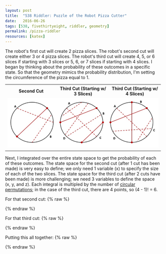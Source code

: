 ```yaml
---
layout: post
title:  "538 Riddler: Puzzle of the Robot Pizza Cutter"
date:   2016-06-26
tags: [538, fivethirtyeight, riddler, geometry]
permalink: /pizza-riddler
resources: [katex]
---
```


The robot's first cut will create 2 pizza slices.  The robot's second cut will create either 3 or 4 pizza slices.  The robot's third cut will create 4, 5, or 6 slices if starting with 3 slices or 5, 6, or 7 slices if starting with 4 slices.  I began by thinking about the probability of these outcomes in a specific state.  So that the geometry mimics the probability distribution, I'm setting the circumference of the pizza equal to 1.

<table>
<tr><th style = 'width:33%;'>Second Cut</th><th style = 'width:33%;'>Third Cut (Starting w/ 3 Slices)</th><th style = 'width:33%;'>Third Cut (Starting w/ 4 Slices)</th></tr>
<tr><td colspan = '3'><img src = '/assets/img/pizza-riddler.jpg' width='100%'></td></tr>
<tr>
	<td style = "vertical-align: top;">
		<div class="inline-equation" data-expr="\scriptsize{  P(S_{2} = 3) = A^2 + B^2 }"></div>
		<div class="inline-equation" data-expr="\scriptsize{ P(S_{2} = 4) = 2AB }"></div>
	</td>
	<td>
		<div class="inline-equation" data-expr="\scriptsize{ P(S_{3} = 4 | S_{2} = 3) = A^2 + B^2 + C^2 + D^2 + 2BD }"></div>
		<div class="inline-equation" data-expr="\scriptsize{ P(S_{3} = 5 | S_{2} = 3) = 2 \left( AB + BC + CD + DA \right) }"></div>
		<div class="inline-equation" data-expr="\scriptsize{ P(S_{3} = 6 | S_{2} = 3) = 2AC }"></div>
	</td>
	<td>
		<div class="inline-equation" data-expr="\scriptsize{ P(S_{3} = 5 | S_{2} = 4) = A^2 + B^2 + C^2 + D^2 }"></div>
		<div class="inline-equation" data-expr="\scriptsize{ P(S_{3} = 6 | S_{2} = 4) = 2 \left( AB + BC + CD + DA \right) }"></div>
		<div class="inline-equation" data-expr="\scriptsize{ P(S_{3} = 7 | S_{2} = 4) = 2 \left( AC + BD \right) }"></div>
	</td>
</tr>
</table>

Next, I integrated over the entire state space to get the probability of each of these outcomes.  The state space for the second cut (after 1 cut has been made) is very easy to define; we only need 1 variable (x) to specify the size of each of the two slices.  The state space for the third cut (after 2 cuts have been made) is more challenging; we need 3 variables to define the space (x, y, and z). Each integral is multipled by the number of [circular permutations](http://mathworld.wolfram.com/CircularPermutation.html); in the case of the third cut, there are 4 points, so (4 - 1)! = 6.

For that second cut:
{% raw %}
<div class="inline-equation" data-expr="(A, B) = \left\{ \left( x, 1 - x \right) : 0 \leq x \leq 1 \right\}"></div>
<div class="inline-equation" data-expr="P(S_{2} = 3) = \int_{0}^{1} x^2 + \left( 1 - x \right) ^2 dx = \frac{2}{3}"></div>
<div class="inline-equation" data-expr="P(S_{2} = 4) = \int_{0}^{1} 2x \left( 1 - x \right) dx = \frac{1}{3}"></div>
{% endraw %}

For that third cut:
{% raw %}
<div class="inline-equation" data-expr="(A, B, C, D) = \left\{ \left( z, y - z, x - y, 1 - x \right) : 0 \leq z \leq y \leq x \leq 1 \right\}"></div>
<div class="inline-equation" data-expr="P(S_{3} = 4 | S_{2} = 3) = 3! \int_{0}^{1} \int_{z}^{1} \int_{y}^{1} z^2 + \left( y - z \right) ^2 + \left( x - y \right) ^2 + \left( 1 - x \right) ^2 + 2 \left( y - z \right) \left( 1 - x \right) \,dx\,dy\,dz = \frac{1}{2}"></div>
<div class="inline-equation" data-expr="P(S_{3} = 5 | S_{2} = 3) = 3! \int_{0}^{1} \int_{z}^{1} \int_{y}^{1} 2 \left( z \left( y - z \right) + \left( x - y \right) \left( y - z \right) + \left( 1 - x \right) \left( x - y \right) + z \left( 1 - x \right) \right) \,dx\,dy\,dz = \frac{2}{5}"></div>
<div class="inline-equation" data-expr="P(S_{3} = 6 | S_{2} = 3) = 3! \int_{0}^{1} \int_{z}^{1} \int_{y}^{1} 2 z \left( x - y \right) \,dx\,dy\,dz = \frac{1}{10}"></div>
<div class="inline-equation" data-expr="P(S_{3} = 5 | S_{2} = 4) = 3! \int_{0}^{1} \int_{z}^{1} \int_{y}^{1} z^2 + \left( y - z \right) ^2 + \left( x - y \right) ^2 + \left( 1 - x \right) ^2 \,dx\,dy\,dz = \frac{2}{5}"></div>
<div class="inline-equation" data-expr="P(S_{3} = 6 | S_{2} = 4) = P(S_{3} = 5 | S_{2} = 3)"></div>
<div class="inline-equation" data-expr="P(S_{3} = 7 | S_{2} = 4) = 3! \int_{0}^{1} \int_{z}^{1} \int_{y}^{1} 2 \left( z \left( x - y \right) + \left( y - z \right) \left( 1 - x \right) \right) \,dx\,dy\,dz = \frac{1}{5}"></div>
{% endraw %}

Putting this all together:
{% raw %}
<div class="equation" data-expr="E\left[S_{3}\right] = \frac{2}{3} \left( 4 * \frac{1}{2} + 5 * \frac{2}{5} + 6 * \frac{1}{10} \right) + \frac{1}{3} \left( 5 * \frac{2}{5} + 6 * \frac{2}{5} + 7 * \frac{1}{5} \right) = 5"></div>
{% endraw %}
